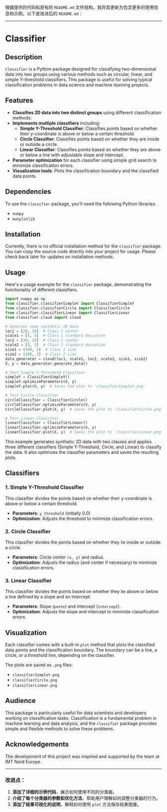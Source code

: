 根据提供的代码和原有的 `README.md` 文件结构，我将其更新为包含更多的使用信息和示例。以下是改进后的 `README.md`：

---

# Classifier

## Description

`Classifier` is a Python package designed for classifying two-dimensional data into two groups using various methods such as circular, linear, and simple Y-threshold classifiers. This package is useful for solving typical classification problems in data science and machine learning projects.

## Features

- **Classifies 2D data into two distinct groups** using different classification methods.
- **Implements multiple classifiers** including:
  - **Simple Y-Threshold Classifier**: Classifies points based on whether their y-coordinate is above or below a certain threshold.
  - **Circle Classifier**: Classifies points based on whether they are inside or outside a circle.
  - **Linear Classifier**: Classifies points based on whether they are above or below a line with adjustable slope and intercept.
- **Parameter optimization** for each classifier using simple grid search to minimize classification errors.
- **Visualization tools**: Plots the classification boundary and the classified data points.

## Dependencies

To use the `classifier` package, you'll need the following Python libraries:
- `numpy`
- `matplotlib`

## Installation

Currently, there is no official installation method for the `classifier` package. You can copy the source code directly into your project for usage. Please check back later for updates on installation methods.

## Usage

Here's a usage example for the `classifier` package, demonstrating the functionality of different classifiers.

```python
import numpy as np
from classifier.classifierSimpleY import ClassifierSimpleY
from classifier.classifierCircle import ClassifierCircle
from classifier.classifierLinear import ClassifierLinear
from classifier.cloud import cloud

# Generate some synthetic 2D data
loc1 = [20, 30]  # Class 1 center
scale1 = [5, 5]  # Class 1 standard deviation
loc2 = [30, 10]  # Class 2 center
scale2 = [5, 5]  # Class 2 standard deviation
size1 = (100, 2)  # Class 1 size
size2 = (100, 2)  # Class 2 size
data_generator = cloud(loc1, scale1, loc2, scale2, size1, size2)
X, y = data_generator.generate_data()

# Test Simple Y-Threshold Classifier
simpleY = ClassifierSimpleY()
simpleY.optimizeParameters(X, y)
simpleY.plot(X, y)  # Saves the plot to 'classifierSimpleY.png'

# Test Circle Classifier
circleClassifier = ClassifierCircle()
circleClassifier.optimizeParameters(X, y)
circleClassifier.plot(X, y)  # Saves the plot to 'classifierCircle.png'

# Test Linear Classifier
linearClassifier = ClassifierLinear()
linearClassifier.optimizeParameters(X, y)
linearClassifier.plot(X, y)  # Saves the plot to 'classifierLinear.png'
```

This example generates synthetic 2D data with two classes and applies three different classifiers (Simple Y-Threshold, Circle, and Linear) to classify the data. It also optimizes the classifier parameters and saves the resulting plots.

## Classifiers

### 1. **Simple Y-Threshold Classifier**
This classifier divides the points based on whether their y-coordinate is above or below a certain threshold.

- **Parameters**: `y_threshold` (initially 0.0)
- **Optimization**: Adjusts the threshold to minimize classification errors.

### 2. **Circle Classifier**
This classifier divides the points based on whether they lie inside or outside a circle.

- **Parameters**: Circle center `(x, y)` and radius.
- **Optimization**: Adjusts the radius (and center if necessary) to minimize classification errors.

### 3. **Linear Classifier**
This classifier divides the points based on whether they lie above or below a line defined by a slope and an intercept.

- **Parameters**: Slope (`pente`) and intercept (`intercept`).
- **Optimization**: Adjusts the slope and intercept to minimize classification errors.

## Visualization

Each classifier comes with a built-in `plot` method that plots the classified data points and the classification boundary. The boundary can be a line, a circle, or a threshold line, depending on the classifier.

The plots are saved as `.png` files:
- `classifierSimpleY.png`
- `classifierCircle.png`
- `classifierLinear.png`

## Audience

This package is particularly useful for data scientists and developers working on classification tasks. Classification is a fundamental problem in machine learning and data analysis, and the `classifier` package provides simple and flexible methods to solve these problems.

## Acknowledgements

The development of this project was inspired and supported by the team at IMT Nord Europe.

--- 

### 改进点：
1. **添加了详细的示例代码**，展示如何使用不同的分类器。
2. **介绍了每个分类器的参数和优化方法**，帮助用户理解如何调整分类器的行为。
3. **添加了结果可视化的说明**，解释如何使用 `plot` 方法保存结果图像。